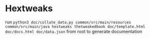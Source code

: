 # Hextweaks
run `python3 doc/collate_data.py common/src/main/resources common/src/main/java hextweaks thetweakedbook doc/template.html doc/docs.html doc/data.json` from root to generate documentation